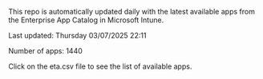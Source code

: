This repo is automatically updated daily with the latest available apps from the Enterprise App Catalog in Microsoft Intune.

Last updated: Thursday 03/07/2025 22:11

Number of apps: 1440

Click on the eta.csv file to see the list of available apps.
